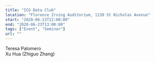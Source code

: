 ```yaml
---
title: "ICG Data Club"
location: "Florence Irving Auditorium, 1130 St Nicholas Avenue"
start: "2020-06-23T12:00:00"
end: "2020-06-23T13:00:00"
tags: ["Event", "Seminar"]
url: ""
---
```


Teresa Palomero<br/>
Xu Hua (Zhiguo Zhang)

<!-- endexcerpt -->
